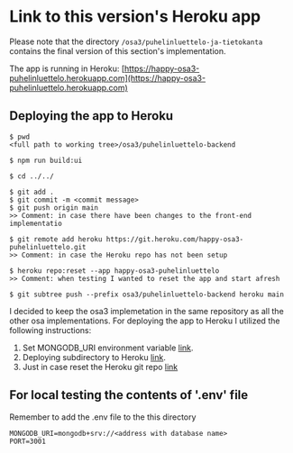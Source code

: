 # Link to this version's Heroku app

Please note that the directory ```/osa3/puhelinluettelo-ja-tietokanta``` contains the final version of this section's
implementation.

The app is running in Heroku:
[https://happy-osa3-puhelinluettelo.herokuapp.com](https://happy-osa3-puhelinluettelo.herokuapp.com)

## Deploying the app to Heroku

```
$ pwd
<full path to working tree>/osa3/puhelinluettelo-backend

$ npm run build:ui

$ cd ../../

$ git add . 
$ git commit -m <commit message>
$ git push origin main
>> Comment: in case there have been changes to the front-end implementatio

$ git remote add heroku https://git.heroku.com/happy-osa3-puhelinluettelo.git
>> Comment: in case the Heroku repo has not been setup

$ heroku repo:reset --app happy-osa3-puhelinluettelo
>> Comment: when testing I wanted to reset the app and start afresh

$ git subtree push --prefix osa3/puhelinluettelo-backend heroku main
```

I decided to keep the osa3 implemetation in the same repository as all the other osa implementations.
For deploying the app to Heroku I utilized the following instructions:

1. Set MONGODB_URI environment variable [link](https://stackoverflow.com/a/40138520).  
2. Deploying subdirectory to Heroku [link](https://jtway.co/deploying-subdirectory-projects-to-heroku-f31ed65f3f2).  
3. Just in case reset the Heroku git repo [link](https://devcenter.heroku.com/articles/git#resetting-a-git-repository)

## For local testing the contents of '.env' file

Remember to add the .env file to the this directory

```
MONGODB_URI=mongodb+srv://<address with database name>  
PORT=3001
```

